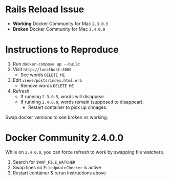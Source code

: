 # Rails Reload Issue

- **Working** Docker Community for Mac `2.3.0.5`
- **Broken** Docker Community for Mac `2.4.0.0`

# Instructions to Reproduce

1. Run `docker-compose up --build`
1. Visit `http://localhost:3000`
    - See words `DELETE ME`
1. Edit `views/posts/index.html.erb`
    - Remove words `DELETE ME`
1. Refresh
    - If running `2.3.0.5`, words will disappear.
    - If running `2.4.0.0`, words remain (supposed to disappear).
        - Restart container to pick up chnages.

Swap docker versions to see broken vs working.

# Docker Community 2.4.0.0

While on `2.4.0.0`, you can force refresh to work by swapping file watchers.

  1. Search for `SWAP_FILE_WATCHER`
  1. Swap lines so `FileUpdateChecker` is active
  1. Restart container & rerun instructions above
